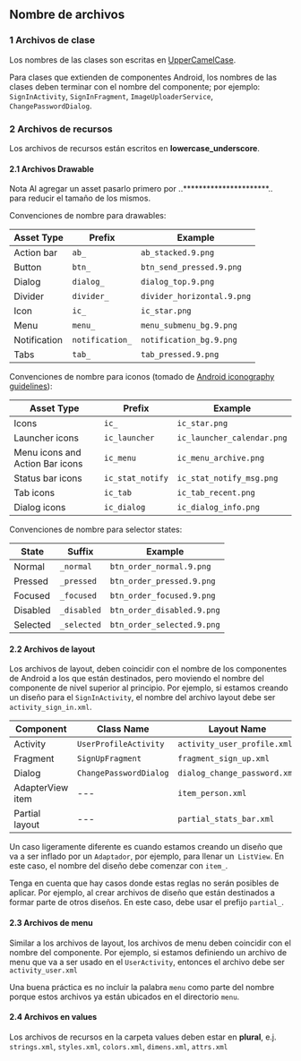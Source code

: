 ## Nombre de archivos

### 1 Archivos de clase
Los nombres de las clases son escritas en [UpperCamelCase](http://en.wikipedia.org/wiki/CamelCase).

Para clases que extienden de componentes Android, los nombres de las clases deben terminar con el nombre del componente; por ejemplo: `SignInActivity`, `SignInFragment`, `ImageUploaderService`, `ChangePasswordDialog`.

### 2 Archivos de recursos

Los archivos de recursos están escritos en __lowercase_underscore__.

#### 2.1 Archivos Drawable

Nota Al agregar un asset pasarlo primero por ..**********************.. para reducir el tamaño de los mismos.

Convenciones de nombre para drawables:

| Asset Type   | Prefix            |		Example               |
|--------------| ------------------|-----------------------------|
| Action bar   | `ab_`             | `ab_stacked.9.png`          |
| Button       | `btn_`	            | `btn_send_pressed.9.png`    |
| Dialog       | `dialog_`         | `dialog_top.9.png`          |
| Divider      | `divider_`        | `divider_horizontal.9.png`  |
| Icon         | `ic_`	            | `ic_star.png`               |
| Menu         | `menu_	`           | `menu_submenu_bg.9.png`     |
| Notification | `notification_`	| `notification_bg.9.png`     |
| Tabs         | `tab_`            | `tab_pressed.9.png`         |

Convenciones de nombre para iconos (tomado de [Android iconography guidelines](http://developer.android.com/design/style/iconography.html)):

| Asset Type                      | Prefix             | Example                      |
| --------------------------------| ----------------   | ---------------------------- |
| Icons                           | `ic_`              | `ic_star.png`                |
| Launcher icons                  | `ic_launcher`      | `ic_launcher_calendar.png`   |
| Menu icons and Action Bar icons | `ic_menu`          | `ic_menu_archive.png`        |
| Status bar icons                | `ic_stat_notify`   | `ic_stat_notify_msg.png`     |
| Tab icons                       | `ic_tab`           | `ic_tab_recent.png`          |
| Dialog icons                    | `ic_dialog`        | `ic_dialog_info.png`         |

Convenciones de nombre para selector states:

| State	       | Suffix          | Example                     |
|--------------|-----------------|-----------------------------|
| Normal       | `_normal`       | `btn_order_normal.9.png`    |
| Pressed      | `_pressed`      | `btn_order_pressed.9.png`   |
| Focused      | `_focused`      | `btn_order_focused.9.png`   |
| Disabled     | `_disabled`     | `btn_order_disabled.9.png`  |
| Selected     | `_selected`     | `btn_order_selected.9.png`  |


#### 2.2 Archivos de layout

Los archivos de layout, deben coincidir con el nombre de los componentes de Android a los que están destinados, pero moviendo el nombre del componente de nivel superior al principio. Por ejemplo, si estamos creando un diseño para el `SignInActivity`, el nombre del archivo layout debe ser `activity_sign_in.xml`.

| Component        | Class Name             | Layout Name                   |
| ---------------- | ---------------------- | ----------------------------- |
| Activity         | `UserProfileActivity`  | `activity_user_profile.xml`   |
| Fragment         | `SignUpFragment`       | `fragment_sign_up.xml`        |
| Dialog           | `ChangePasswordDialog` | `dialog_change_password.xml`  |
| AdapterView item | ---                    | `item_person.xml`             |
| Partial layout   | ---                    | `partial_stats_bar.xml`       |************************************************************

Un caso ligeramente diferente es cuando estamos creando un diseño que va a ser inflado por un `Adaptador`, por ejemplo, para llenar un` ListView`. En este caso, el nombre del diseño debe comenzar con `item_`.

Tenga en cuenta que hay casos donde estas reglas no serán posibles de aplicar. Por ejemplo, al crear archivos de diseño que están destinados a formar parte de otros diseños. En este caso, debe usar el prefijo `partial_`.

#### 2.3 Archivos de menu

Similar a los archivos de layout, los archivos de menu deben coincidir con el nombre del componente. Por ejemplo, si estamos definiendo un archivo de menu que va a ser usado en el `UserActivity`, entonces el archivo debe ser `activity_user.xml`

Una buena práctica es no incluir la palabra `menu` como parte del nombre porque estos archivos ya están ubicados en el directorio `menu`.

#### 2.4 Archivos en values

Los archivos de recursos en la carpeta values deben estar en __plural__, e.j. `strings.xml`, `styles.xml`, `colors.xml`, `dimens.xml`, `attrs.xml`